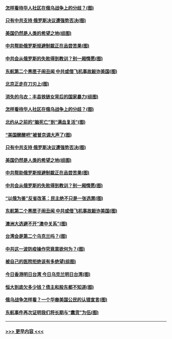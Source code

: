 #### [怎样看待华人社区在俄乌战争上的分歧？(图)](../pages/p4/1001826.md?t=03290205) 
#### [只有中共支持 俄罗斯决议遭强势否决(图)](../pages/p4/1001784.md?t=03290205) 
#### [美国仍然是人类的希望之地(组图)](../pages/p4/1001754.md?t=03290205) 
#### [中共帮助俄罗斯规避制裁正在品尝苦果(图)](../pages/p4/1001714.md?t=03290205) 
#### [中共会从俄罗斯的失败得到教训？别一厢情愿(图)](../pages/p4/1001723.md?t=03290205) 
#### [东航第二个黑匣子闹丑闻 中共或借飞机事故敲诈美国(图)](../pages/p4/1001744.md?t=03290205) 
#### [北京正走在刀刃上(图)](../pages/p4/1001844.md?t=03290205) 
#### [消失的乌衣：丰县铁链女背后的国家暴力(组图)](../pages/p4/1001841.md?t=03290205) 
#### [怎样看待华人社区在俄乌战争上的分歧？(图)](../pages/p4/1001826.md?t=03290205) 
#### [北约从之前的“脑死亡”到“满血复活”(图)](../pages/p4/1001790.md?t=03290205) 
#### [“美国醒醒吧”被普京调大声了(图)](../pages/p4/1001788.md?t=03290205) 
#### [只有中共支持 俄罗斯决议遭强势否决(图)](../pages/p4/1001784.md?t=03290205) 
#### [美国仍然是人类的希望之地(组图)](../pages/p4/1001754.md?t=03290205) 
#### [中共帮助俄罗斯规避制裁正在品尝苦果(图)](../pages/p4/1001714.md?t=03290205) 
#### [中共会从俄罗斯的失败得到教训？别一厢情愿(图)](../pages/p4/1001723.md?t=03290205) 
#### [“以俄为鉴”反省改革：民主绝不只是一张选票(图)](../pages/p4/1001721.md?t=03290205) 
#### [东航第二个黑匣子闹丑闻 中共或借飞机事故敲诈美国(图)](../pages/p4/1001744.md?t=03290205) 
#### [澳洲大选避不开“澳中关系”(图)](../pages/p4/1001738.md?t=03290205) 
#### [台湾会是第二个乌克兰吗？(图)](../pages/p4/1001632.md?t=03290205) 
#### [中共这一波防疫操作究竟意欲何为？(图)](../pages/p4/1001630.md?t=03290205) 
#### [被自己的医院拒绝该有多绝望(组图)](../pages/p4/1001635.md?t=03290205) 
#### [今日香港明日台湾 今日乌克兰明日台湾(图)](../pages/p4/1001634.md?t=03290205) 
#### [恒大到底欠多少钱？债主和股东都不知道(图)](../pages/p4/1001633.md?t=03290205) 
#### [俄乌战争怎样看？一个华裔美国公民的认错宣言(图)](../pages/p4/1001567.md?t=03290205) 
#### [东航事件再次证明我们将长期与“蠢货”为伍(图)](../pages/p4/1001520.md?t=03290205) 

----
#### [ >>> 更早内容 <<< ](../indexes/p4-earlier.md)
